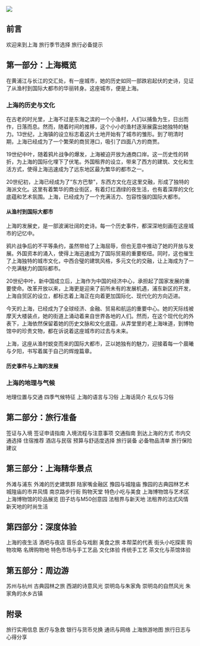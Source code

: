 ![](https://i-blog.csdnimg.cn/blog_migrate/005ead69ad0f68aa7f0759b0a97979d2.jpeg)


## 前言

欢迎来到上海
旅行季节选择
旅行必备提示
## 第一部分：上海概览
在黄浦江与长江的交汇处，有一座城市，她的历史如同一部跌宕起伏的史诗，见证了从渔村到国际大都市的华丽转身。这座城市，便是上海。
### 上海的历史与文化

在古老的时光里，上海不过是东海之滨的一个小渔村，人们以捕鱼为生，日出而作，日落而息。然而，随着时间的推移，这个小小的渔村逐渐展露出她独特的魅力。13世纪，上海镇的设立标志着这片土地开始有了城市的雏形。到了明清时期，上海已经成为了一个繁荣的商贸港口，吸引了四面八方的商贾。

19世纪中叶，随着鸦片战争的爆发，上海被迫开放为通商口岸。这一历史性的转折，为上海的国际化埋下了伏笔。外国租界的设立，带来了西方的建筑、文化和生活方式，使得上海迅速成为了远东地区最为繁华的都市之一。

20世纪初，上海已经成为了“东方巴黎”，东西方文化在这里交融，形成了独特的海派文化。这里有着繁华的商业街区，有着灯红酒绿的夜生活，也有着深厚的文化底蕴和艺术氛围。上海，已经成为了一个充满活力、包容性强的国际大都市。
#### 从渔村到国际大都市

上海的发展史，是一部波澜壮阔的史诗。每一个历史事件，都深深地刻画在这座城市的记忆中。

鸦片战争后的不平等条约，虽然带给了上海屈辱，但也无意中推动了她的开放与发展。外国资本的涌入，使得上海迅速成为了国际贸易的重要枢纽。同时，这也催生了上海独特的城市文化，中西合璧的建筑风格，多元文化的交融，让上海成为了一个充满魅力的国际都市。

20世纪中叶，新中国成立后，上海作为中国的经济中心，承担起了国家发展的重要使命。改革开放以来，上海更是迎来了前所未有的发展机遇，浦东新区的开发，上海自贸区的设立，都标志着上海正在向着更加国际化、现代化的方向迈进。

今天的上海，已经成为了全球经济、金融、贸易和航运的重要中心。她的天际线被摩天大楼装点，她的街道上涌动着来自世界各地的人们。然而，在这个现代化的外表下，上海依然保留着她的历史文脉和文化底蕴，从弄堂里的老上海味道，到博物馆中的珍贵文物，都在诉说着这座城市的过去与未来。

上海，这座从渔村蜕变而来的国际大都市，正以她独有的魅力，迎接着每一个晨曦与夕阳，书写着属于自己的辉煌篇章。
#### 历史事件与上海的发展
### 上海的地理与气候
地理位置与交通
四季气候特征
上海的语言与习俗
上海话简介
礼仪与习俗
## 第二部分：旅行准备

签证与入境
签证申请指南
入境流程与注意事项
交通指南
到达上海的方式
市内交通选择
住宿推荐
酒店与民宿
预算与舒适度选择
旅行装备
必备物品清单
旅行保险建议
## 第三部分：上海精华景点

外滩与浦东
外滩的历史建筑群
陆家嘴金融区
豫园与城隍庙
豫园的古典园林艺术
城隍庙的市井风情
南京路步行街
购物天堂
特色小吃与美食
上海博物馆与艺术区
上海博物馆的珍品展览
田子坊与M50创意园
法租界与新天地
法租界的法式风情
新天地的时尚生活
## 第四部分：深度体验

上海的夜生活
酒吧与夜店
音乐会与戏剧
美食之旅
本帮菜的代表
街头小吃探索
购物攻略
名牌购物地
特色市场与手工艺品
文化体验
传统手工艺
茶文化与茶馆体验
## 第五部分：周边游

苏州与杭州
古典园林之旅
西湖的诗意风光
崇明岛与朱家角
崇明岛的自然风光
朱家角的水乡古镇
## 附录

旅行实用信息
医疗与急救
银行与货币兑换
通讯与网络
上海旅游地图
旅行日志与心得分享



